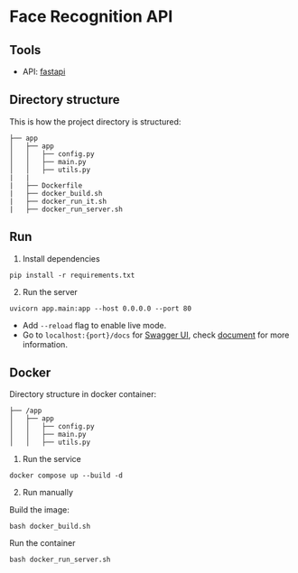 # Face Recognition API

## Tools

* API: [fastapi](https://github.com/tiangolo/fastapi)

## Directory structure
This is how the project directory is structured:
```
├── app
│   ├── app
│   │   ├── config.py
│   │   ├── main.py
│   │   ├── utils.py
|   |
|   ├── Dockerfile
|   ├── docker_build.sh
|   ├── docker_run_it.sh
|   ├── docker_run_server.sh
```

## Run
1. Install dependencies
```
pip install -r requirements.txt
```

2. Run the server
```
uvicorn app.main:app --host 0.0.0.0 --port 80
```
* Add `--reload` flag to enable live mode.
* Go to `localhost:{port}/docs` for [Swagger UI](https://swagger.io/tools/swagger-ui/), check [document](https://fastapi.tiangolo.com/#interactive-api-docs) for more information.

## Docker
Directory structure in docker container:
```
├── /app
│   ├── app
│   │   ├── config.py
│   │   ├── main.py
│   │   ├── utils.py

```

1. Run the service

```
docker compose up --build -d
```

2. Run manually

Build the image:
```
bash docker_build.sh
```

Run the container

```
bash docker_run_server.sh
```
